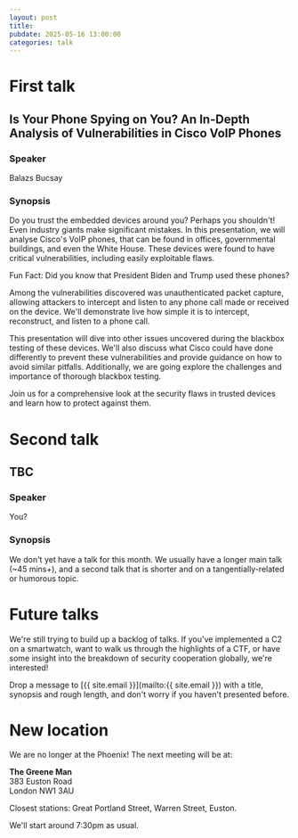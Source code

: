 ```yaml
---
layout: post
title:
pubdate: 2025-05-16 13:00:00
categories: talk
---
```

# First talk

## Is Your Phone Spying on You? An In-Depth Analysis of Vulnerabilities in Cisco VoIP Phones

### Speaker

Balazs Bucsay

### Synopsis

Do you trust the embedded devices around you? Perhaps you shouldn't! Even industry giants make significant mistakes. In this presentation, we will analyse Cisco's VoIP phones, that can be found in offices, governmental buildings, and even the White House. These devices were found to have critical vulnerabilities, including easily exploitable flaws.

Fun Fact: Did you know that President Biden and Trump used these phones?

Among the vulnerabilities discovered was unauthenticated packet capture, allowing attackers to intercept and listen to any phone call made or received on the device. We'll demonstrate live how simple it is to intercept, reconstruct, and listen to a phone call.

This presentation will dive into other issues uncovered during the blackbox testing of these devices. We'll also discuss what Cisco could have done differently to prevent these vulnerabilities and provide guidance on how to avoid similar pitfalls. Additionally, we are going explore the challenges and importance of thorough blackbox testing.

Join us for a comprehensive look at the security flaws in trusted devices and learn how to protect against them.


# Second talk

## TBC

### Speaker

You?

### Synopsis

We don't yet have a talk for this month. We usually have a longer main talk (~45 mins+), and a second talk that is shorter and on a tangentially-related or humorous topic.


# Future talks

We're still trying to build up a backlog of talks. If you've implemented a C2 on a smartwatch, want to walk us through the highlights of a CTF, or have some insight into the breakdown of security cooperation globally, we're interested!

Drop a message to [{{ site.email }}](mailto:{{ site.email }}) with a title, synopsis and rough length, and don't worry if you haven't presented before.

# New location

We are no longer at the Phoenix! The next meeting will be at:

**The Greene Man**<br/>
383 Euston Road<br/>
London NW1 3AU

Closest stations: Great Portland Street, Warren Street, Euston.

We'll start around 7:30pm as usual.
